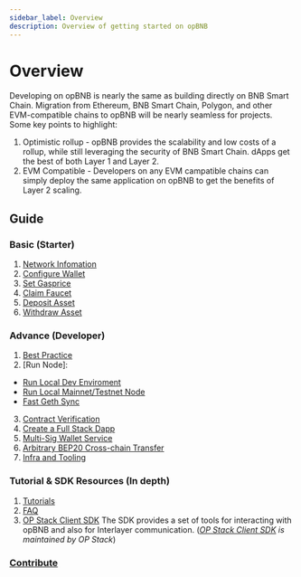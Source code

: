 ```yaml
---
sidebar_label: Overview
description: Overview of getting started on opBNB
---
```


# Overview

Developing on opBNB is nearly the same as building directly on BNB Smart Chain. Migration from Ethereum, BNB Smart Chain, Polygon, and other EVM-compatible chains to opBNB will be nearly seamless for projects. Some key points to highlight:

1. Optimistic rollup - opBNB provides the scalability and low costs of a rollup, while still leveraging the security of BNB Smart Chain. dApps get the best of both Layer 1 and Layer 2.
2. EVM Compatible - Developers on any EVM campatible chains can simply deploy the same application on opBNB to get the benefits of Layer 2 scaling.

## Guide

### Basic (Starter)
1. [Network Infomation](./opbnb-network-info.md)
2. [Configure Wallet](./wallet-configuration.md)
3. [Set Gasprice](./set-gas-price.md)
4. [Claim Faucet](./network-faucet.md)
5. [Deposit Asset](./deposit-to-opbnb.md)
6. [Withdraw Asset](./withdraw-from-opbnb.md)

### Advance (Developer)
1. [Best Practice](./developer-cheat-sheet.md)
2. [Run Node]:
- [Run Local Dev Enviroment](../tutorials/running-a-local-development-environment.md)
- [Run Local Mainnet/Testnet Node](../tutorials/running-a-local-node.md)
- [Fast Geth Sync](./geth-sync.md)
3. [Contract Verification](../tutorials/opbnbscan-verify-hardhat-truffle.md)
4. [Create a Full Stack Dapp](../tutorials/full-stack-dapp.md)
5. [Multi-Sig Wallet Service](./multisig-wallet.md)
6. [Arbitrary BEP20 Cross-chain Transfer](./bep20-crosschain.md)
7. [Infra and Tooling](./developer-tools.md)

### Tutorial & SDK Resources (In depth)
1. [Tutorials](../tutorials/)
2. [FAQ](../faq/)
3. [OP Stack Client SDK](https://sdk.optimism.io/)
The SDK provides a set of tools for interacting with opBNB and also for Interlayer communication. (_[OP Stack Client SDK](https://stack.optimism.io/docs/build/sdk/) is maintained by OP Stack_)

### [Contribute](../contribute.md)